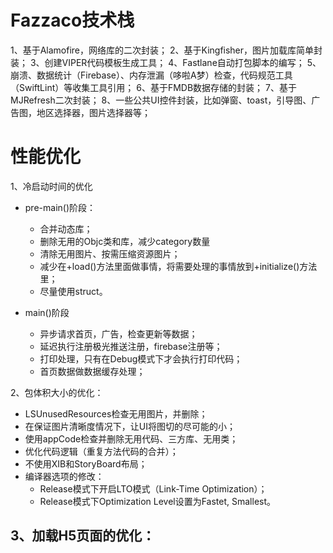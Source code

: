 #  Fazzaco技术栈

1、基于Alamofire，网络库的二次封装；
2、基于Kingfisher，图片加载库简单封装；
3、创建VIPER代码模板生成工具；
4、Fastlane自动打包脚本的编写；
5、崩溃、数据统计（Firebase）、内存泄漏（哆啦A梦）检查，代码规范工具（SwiftLint）等收集工具引用；
6、基于FMDB数据存储的封装；
7、基于MJRefresh二次封装；
8、一些公共UI控件封装，比如弹窗、toast，引导图、广告图，地区选择器，图片选择器等；


#  性能优化
1、冷启动时间的优化
  - pre-main()阶段：
    - 合并动态库；
    - 删除无用的Objc类和库，减少category数量
    - 清除无用图片、按需压缩资源图片；
    - 减少在+load()方法里面做事情，将需要处理的事情放到+initialize()方法里；
    - 尽量使用struct。
    
  - main()阶段
    - 异步请求首页，广告，检查更新等数据；
    - 延迟执行注册极光推送注册，firebase注册等；
    - 打印处理，只有在Debug模式下才会执行打印代码；
    - 首页数据做数据缓存处理；
    
    
2、包体积大小的优化：
- LSUnusedResources检查无用图片，并删除；
- 在保证图片清晰度情况下，让UI将图切的尽可能的小；
- 使用appCode检查并删除无用代码、三方库、无用类；
- 优化代码逻辑（重复方法代码的合并）；
- 不使用XIB和StoryBoard布局；
- 编译器选项的修改：
  - Release模式下开启LTO模式（Link-Time Optimization）；
  - Release模式下Optimization Level设置为Fastet, Smallest。
  

3、加载H5页面的优化：
- 
